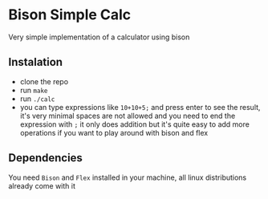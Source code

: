 # Bison Simple Calc

Very simple implementation of a calculator using bison

## Instalation

* clone the repo
* run `make`
* run `./calc`
* you can type expressions like `10+10+5;` and press enter to see the result,
  it's very minimal spaces are not allowed and you need to end the expression with `;`
  it only does addition but it's quite easy to add more operations if you want to play around with 
  bison and flex

## Dependencies

You need `Bison` and `Flex` installed in your machine, all linux distributions already
come with it
